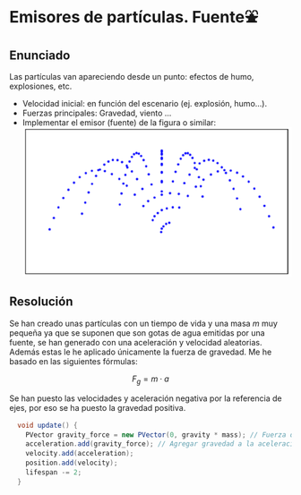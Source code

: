 # Emisores de partículas. Fuente⛲	

## Enunciado

Las partículas van apareciendo desde un punto: efectos de humo, explosiones, etc.
- Velocidad inicial: en función del escenario (ej. explosión, humo...).
- Fuerzas principales: Gravedad, viento ...
- Implementar el emisor (fuente) de la figura o similar:
![Enunciado](Enunciado.png)

## Resolución

Se han creado unas partículas con un tiempo de vida y una masa _m_ muy pequeña ya que se suponen que son gotas de agua emitidas por una fuente, se han generado con una aceleración y velocidad aleatorias. Además estas le he aplicado únicamente la fuerza de gravedad. Me he basado en las siguientes fórmulas:

$$
F_g=m·a
$$

Se han puesto las velocidades y aceleración negativa por la referencia de ejes, por eso se ha puesto la gravedad positiva.
```java
  void update() {
    PVector gravity_force = new PVector(0, gravity * mass); // Fuerza de gravedad
    acceleration.add(gravity_force); // Agregar gravedad a la aceleración
    velocity.add(acceleration);
    position.add(velocity);
    lifespan -= 2;
  }
  ```